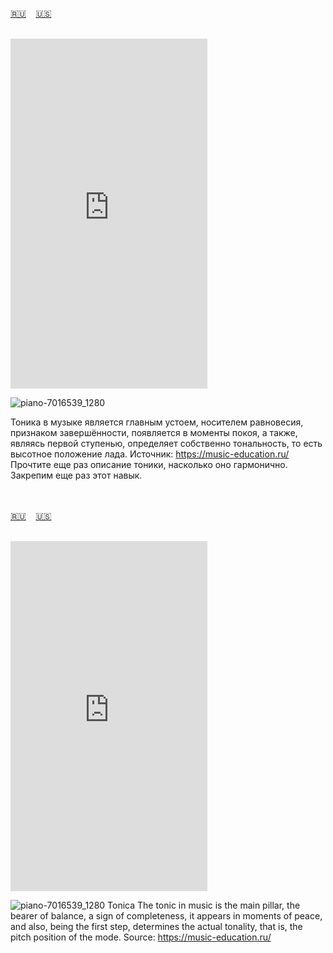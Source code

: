<span id="ru"><a href='#ru'>🇷🇺</a> &nbsp;&nbsp;&nbsp;<a href='#en'>🇺🇸</a> &nbsp;&nbsp;&nbsp;</span><br><br>
<iframe width="315" height="560" src="https://www.youtube.com/embed/qaLN8lpXuAg" frameborder="0" allow="accelerometer; autoplay; clipboard-write; encrypted-media; gyroscope; picture-in-picture; web-share"allowfullscreen></iframe>

![piano-7016539_1280](https://github.com/user-attachments/assets/44fdc816-409c-4f31-a4fd-9a74887c2ca0)

Тоника в музыке является главным устоем, носителем равновесия, признаком завершённости, появляется в моменты покоя, а также, являясь первой ступенью, определяет собственно тональность, то есть высотное положение лада.
Источник: https://music-education.ru/
Прочтите еще раз описание тоники, насколько оно гармонично.
Закрепим еще раз этот навык. 

<br><br>
<span id="en"><a href='#ru'>🇷🇺</a> &nbsp;&nbsp;&nbsp;<a href='#en'>🇺🇸</a> &nbsp;&nbsp;&nbsp;</span><br><br>
<iframe width="315" height="560" src="https://www.youtube.com/embed/J0p1Rr7HAQk" frameborder="0" allow="accelerometer; autoplay; clipboard-write; encrypted-media; gyroscope; picture-in-picture; web-share"allowfullscreen></iframe>

![piano-7016539_1280](https://github.com/user-attachments/assets/44fdc816-409c-4f31-a4fd-9a74887c2ca0)
Tonica
The tonic in music is the main pillar, the bearer of balance, a sign of completeness, it appears in moments of peace, and also, being the first step, determines the actual tonality, that is, the pitch position of the mode.
Source: https://music-education.ru/

<br><br>
